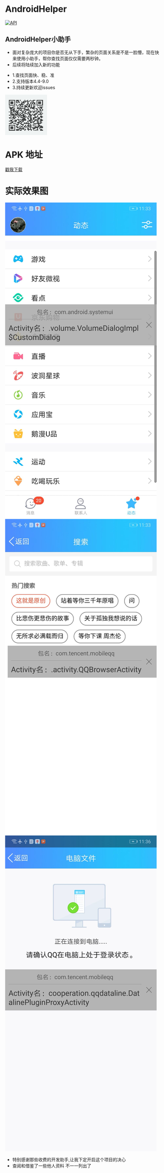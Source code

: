 # AndroidHelper

[![API](https://img.shields.io/badge/API-20%2B-brightgreen.svg?style=flat)](https://android-arsenal.com/api?level=20)

## AndroidHelper小助手
  - 面对复杂庞大的项目你是否无从下手，繁杂的页面关系是不是一脸懵，现在快来使用小助手，帮你查找页面仅仅需要两秒钟。
  - 后续将陆续加入新的功能


* 1.查找页面快、稳、准
* 2.支持版本4.4-9.0
* 3.持续更新欢迎issues



 ![image](https://raw.githubusercontent.com/dust365/AndroidHelper/master/app/images/downLoadCode.png)
 
 # APK 地址
 [戳我下载](https://raw.githubusercontent.com/dust365/AndroidHelper/master/app/goodApk/app-release1.apk)
 
 
 # 实际效果图
 ![image](https://github.com/dust365/AndroidHelper/blob/master/app/images/A1.jpg)
 ![image](https://github.com/dust365/AndroidHelper/blob/master/app/images/A2.jpg)
 ![image](https://github.com/dust365/AndroidHelper/blob/master/app/images/A3.jpg)






* 特别感谢那些收费的开发助手,让我下定开启这个项目的决心
* 查阅和借鉴了一些他人资料 不一一列出了
<br/>

